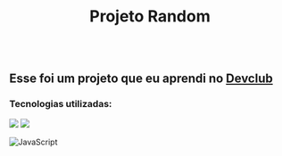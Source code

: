 <h1 align="center"> Projeto Random </h1>
<br>
<br>
<h2> Esse foi um projeto que eu aprendi no <a href="https://rodolfomori.com.br/devclub">Devclub</a></h2>
<h3> Tecnologias utilizadas: </h3>
<img src="https://img.shields.io/badge/HTML5-E34F26?style=for-the-badge&logo=html5&logoColor=white">
<img src="https://img.shields.io/badge/CSS3-1572B6?style=for-the-badge&logo=css3&logoColor=white">

![JavaScript](https://img.shields.io/badge/javascript-%23323330.svg?style=for-the-badge&logo=javascript&logoColor=%23F7DF1E)
